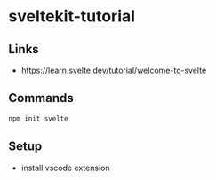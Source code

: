 # sveltekit-tutorial
## Links
- https://learn.svelte.dev/tutorial/welcome-to-svelte

## Commands
```bash
npm init svelte
```

## Setup
- install vscode extension
